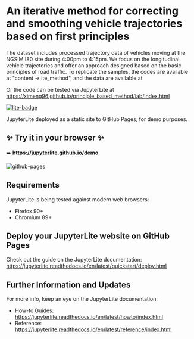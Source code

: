 # An iterative method for correcting and smoothing vehicle trajectories based on first principles

The dataset includes processed trajectory data of vehicles moving at the NGSIM I80 site during 4:00pm to 4:15pm. We focus on the longitudinal vehicle trajectories and offer an approach designed based on the basic principles of road traffic.
To replicate the samples, the codes are available at "content -> ite_method", and the data are available at 

Or the code can be tested via JupyterLite at
https://ximeng96.github.io/principle_based_method/lab/index.html

[![lite-badge](https://jupyterlite.rtfd.io/en/latest/_static/badge.svg)](https://jupyterlite.github.io/demo)

JupyterLite deployed as a static site to GitHub Pages, for demo purposes.

## ✨ Try it in your browser ✨

➡️ **https://jupyterlite.github.io/demo**

![github-pages](https://user-images.githubusercontent.com/591645/120649478-18258400-c47d-11eb-80e5-185e52ff2702.gif)

## Requirements

JupyterLite is being tested against modern web browsers:

- Firefox 90+
- Chromium 89+

## Deploy your JupyterLite website on GitHub Pages

Check out the guide on the JupyterLite documentation: https://jupyterlite.readthedocs.io/en/latest/quickstart/deploy.html

## Further Information and Updates

For more info, keep an eye on the JupyterLite documentation:

- How-to Guides: https://jupyterlite.readthedocs.io/en/latest/howto/index.html
- Reference: https://jupyterlite.readthedocs.io/en/latest/reference/index.html
